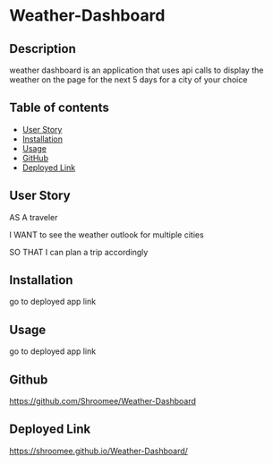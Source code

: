 # Weather-Dashboard


## Description

weather dashboard is an application that uses api calls to display the weather on the page for the next 5 days for a city of your choice

## Table of contents


- [User Story](#user-story)
- [Installation](#installation)
- [Usage](#usage)
- [GitHub](#github)
- [Deployed Link](#deployed-link)



## User Story


AS A traveler


I WANT to see the weather outlook for multiple cities


SO THAT I can plan a trip accordingly


## Installation

go to deployed app link


## Usage


go to deployed app link

## Github


https://github.com/Shroomee/Weather-Dashboard


## Deployed Link

https://shroomee.github.io/Weather-Dashboard/